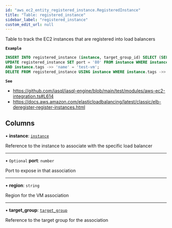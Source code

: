 ```yaml
---
id: "aws_ec2_entity_registered_instance.RegisteredInstance"
title: "Table: registered_instance"
sidebar_label: "registered_instance"
custom_edit_url: null
---
```


Table to track the EC2 instances that are registered into load balancers

**`Example`**

```sql
INSERT INTO registered_instance (instance, target_group_id) SELECT (SELECT id FROM instance WHERE tags ->> 'name' = 'test-vm'), (SELECT id FROM target_group WHERE target_group_name = 'test-target-group');
UPDATE registered_instance SET port = '80' FROM instance WHERE instance.id = registered_instance.instance AND target_group_id = (SELECT id FROM target_group WHERE target_group_name = 'test-target-group')
AND instance.tags ->> 'name' = 'test-vm';
DELETE FROM registered_instance USING instance WHERE instance.tags ->> 'name' = 'test-vm' AND instance.id = registered_instance.instance;
```

**`See`**

 - https://github.com/iasql/iasql-engine/blob/main/test/modules/aws-ec2-integration.ts#L614
 - https://docs.aws.amazon.com/elasticloadbalancing/latest/classic/elb-deregister-register-instances.html

## Columns

• **instance**: [`instance`](aws_ec2_entity_instance.Instance.md)

Reference to the instance to associate with the specific load balancer

___

• `Optional` **port**: `number`

Port to expose in that association

___

• **region**: `string`

Region for the VM association

___

• **target\_group**: [`target_group`](aws_elb_entity_target_group.TargetGroup.md)

Reference to the target group for the association
